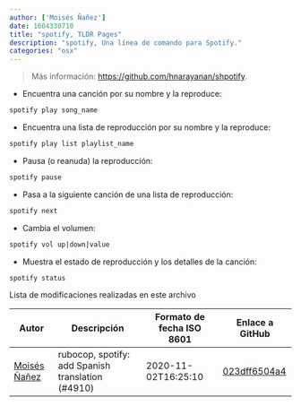 ```yaml
---
author: ['Moisés Ñañez']
date: 1604330710
title: "spotify, TLDR Pages"
description: "spotify, Una línea de comando para Spotify."
categories: "osx"
---
```

> Más información: <https://github.com/hnarayanan/shpotify>.

- Encuentra una canción por su nombre y la reproduce:

```bash
spotify play song_name
```

- Encuentra una lista de reproducción por su nombre y la reproduce:

```bash
spotify play list playlist_name
```

- Pausa (o reanuda) la reproducción:

```bash
spotify pause
```

- Pasa a la siguiente canción de una lista de reproducción:

```bash
spotify next
```

- Cambia el volumen:

```bash
spotify vol up|down|value
```

- Muestra el estado de reproducción y los detalles de la canción:

```bash
spotify status
```
Lista de modificaciones realizadas en este archivo


Autor | Descripción | Formato de fecha ISO 8601 | Enlace a GitHub
------|-----|-----|-----
[Moisés Ñañez](mailto:moisesnandres@hey.com) | rubocop, spotify: add Spanish translation (#4910) | 2020-11-02T16:25:10 | [023dff6504a4](https://github.com/tldr-pages/tldr/commit/023dff6504a4d0515c1f1bc60aeb67b8d12845a4)

